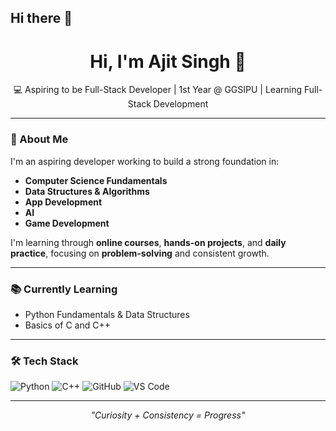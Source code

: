 ## Hi there 👋<!-- Title -->
<h1 align="center">Hi, I'm Ajit Singh 👋</h1>
<p align="center">💻 Aspiring to be Full-Stack Developer | 1st Year @ GGSIPU | Learning Full-Stack Development</p>

---

### 🌟 About Me  
I'm an aspiring developer working to build a strong foundation in:  
- **Computer Science Fundamentals**  
- **Data Structures & Algorithms**  
- **App Development**
- **AI**
- **Game Development**

I'm learning through **online courses**, **hands-on projects**, and **daily practice**, focusing on **problem-solving** and consistent growth.

---

### 📚 Currently Learning  
- Python Fundamentals & Data Structures    
- Basics of C and C++

---

### 🛠️ Tech Stack  
![Python](https://img.shields.io/badge/Python-3670A0?style=flat&logo=python&logoColor=white)
![C++](https://img.shields.io/badge/C++-00599C?style=flat&logo=cplusplus&logoColor=white)
![GitHub](https://img.shields.io/badge/GitHub-181717?style=flat&logo=github)
![VS Code](https://img.shields.io/badge/VS_Code-007ACC?style=flat&logo=visual-studio-code)

---

<p align="center"><i>"Curiosity + Consistency = Progress"</i></p>
<!--
**ajit-singh07/ajit-singh07** is a ✨ _special_ ✨ repository because its `README.md` (this file) appears on your GitHub profile.

Here are some ideas to get you started:

- 🔭 I’m currently working on ...
- 🌱 I’m currently learning ...
- 👯 I’m looking to collaborate on ...
- 🤔 I’m looking for help with ...
- 💬 Ask me about ...
- 📫 How to reach me: ...
- 😄 Pronouns: ...
- ⚡ Fun fact: ...
-->
